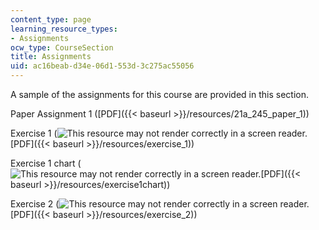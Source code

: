 ```yaml
---
content_type: page
learning_resource_types:
- Assignments
ocw_type: CourseSection
title: Assignments
uid: ac16beab-d34e-06d1-553d-3c275ac55056
---
```


A sample of the assignments for this course are provided in this section.

Paper Assignment 1 ([PDF]({{< baseurl >}}/resources/21a_245_paper_1))

Exercise 1 (![This resource may not render correctly in a screen reader.](/images/inacessible.gif)[PDF]({{< baseurl >}}/resources/exercise_1))

Exercise 1 chart (![This resource may not render correctly in a screen reader.](/images/inacessible.gif)[PDF]({{< baseurl >}}/resources/exercise1chart))

Exercise 2 (![This resource may not render correctly in a screen reader.](/images/inacessible.gif)[PDF]({{< baseurl >}}/resources/exercise_2))